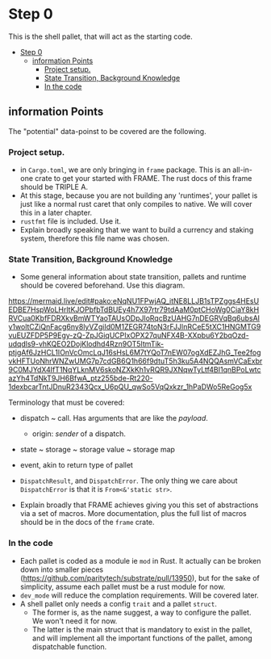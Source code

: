 # Step 0

This is the shell pallet, that will act as the starting code.

- [Step 0](#step-0)
	- [information Points](#information-points)
		- [Project setup.](#project-setup)
		- [State Transition, Background Knowledge](#state-transition-background-knowledge)
		- [In the code](#in-the-code)


## information Points

 The "potential" data-poinst to be covered are the following.

### Project setup.

* in `Cargo.toml`, we are only bringing in `frame` package. This is an all-in-one crate to get your
started with FRAME. The rust docs of this frame should be TRIPLE A.
* At this stage, because you are not building any 'runtimes', your pallet is just like a normal rust
  caret that only compiles to native. We will cover this in a later chapter.
* `rustfmt` file is included. Use it.
* Explain broadly speaking that we want to build a currency and staking system, therefore this file
  name was chosen.

### State Transition, Background Knowledge

* Some general information about state transition, pallets and runtime should be covered beforehand.
Use this diagram.

https://mermaid.live/edit#pako:eNqNU1FPwjAQ_itNE8LLJB1sTPZggs4HEsUEDBE7HspWoLHrltKJOPbfbTdBUEy4h7X97rtr79tdAaM0ptCHoWg0CiaY8kHRVCua0KbfFDRXkvBmWTYaoTAUsODpJloRqcBzUAHG7nDEGRVqBq6ubsAIy1woltCZiQnFacg6ny8lyVZgiId0M1ZEGR74toN3rFJJlnRCeE5tXC1HNGMTG9vuEUZFDP5P9Egy-zQ-ZpJGiqUCPIxOPX27quNFX4B-XXpbu6Y2bqOzd-udqdls9-vhKQEO2DojKlodhd4Rzn9OT5ItmTik-ptjgAf6JzHCL1IOnVcOmcLqJ16sHsL6M7tYQoT7nEW07ogXdEZJhG_Tee2fogvkHFTUoNhrWNZwUMG7p7cdGB6Q1h66f9dtuT5h3ku5A4NQQAsmVCaExbr9C0MJYdX4IfT1NqYLknMV6skoNZXkKh1vRQR9JXNqwTyLtf4BI1qnBPoLwtcazYh4TdNkT9JH6BfwA_ptz255bde-Rt220-1dexbcarTntJDnuR2343Qcx_U6pQU_qwSo5VqQxkzr_1hPaDWo5ReGog5x

Terminology that must be covered:

* dispatch ~ call. Has arguments that are like the *payload*.
     * origin: *sender* of a dispatch.
* state ~ storage ~ storage value ~ storage map
* event, akin to return type of pallet
* `DispatchResult`, and `DispatchError`. The only thing we care about `DispatchError` is that it is
  `From<&'static str>`.


* Explain broadly that FRAME achieves giving you this set of abstractions via a set of macros. More
  documentation, plus the full list of macros should be in the docs of the `frame` crate.

### In the code

* Each pallet is coded as a module ie `mod` in Rust. It actually can be broken down into smaller
pieces (https://github.com/paritytech/substrate/pull/13950), but for the sake of simplicity, assume
each pallet must be a rust module for now.
* `dev_mode` will reduce the complation requirements. Will be covered later.
* A shell pallet only needs a config `trait` and a pallet `struct`.
  * The former is, as the name suggest, a way to configure the pallet. We won't need it for
    now.
  * The latter is the main struct that is mandatory to exist in the pallet, and will implement
	all the important functions of the pallet, among dispatchable function.
